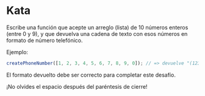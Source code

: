 # Kata

Escribe una función que acepte un arreglo (lista) de 10 números enteros (entre 0 y 9), y que devuelva una cadena de texto con esos números en formato de número telefónico.

Ejemplo:

```js
createPhoneNumber([1, 2, 3, 4, 5, 6, 7, 8, 9, 0]); // => devuelve "(123) 456-7890"
```

El formato devuelto debe ser correcto para completar este desafío.

¡No olvides el espacio después del paréntesis de cierre!
